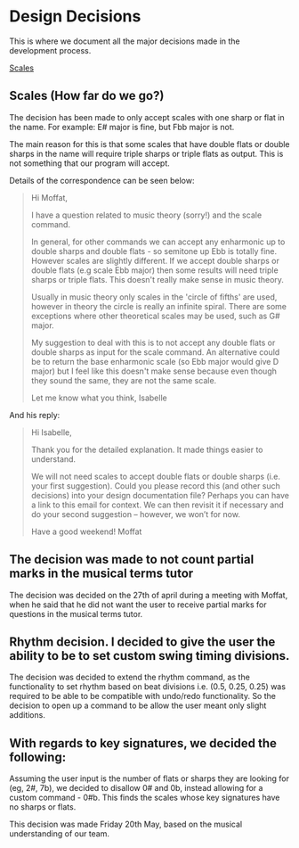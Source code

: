# Design Decisions

This is where we document all the major decisions made in the development process.

[Scales](#scales)

## Scales (How far do we go?)<a name="scales"></a>

The decision has been made to only accept scales with one sharp or flat in the name.
For example: E# major is fine, but Fbb major is not.

The main reason for this is that some scales that have double flats or double sharps in
the name will require triple sharps or triple flats as output. This is not something that 
our program will accept.

Details of the correspondence can be seen below:
>Hi Moffat,
>
>I have a question related to music theory (sorry!) and the scale command.
>
>In general, for other commands we can accept any enharmonic up to double sharps and double flats - so semitone up Ebb is totally fine. However scales are slightly different. If we accept double sharps or double flats  (e.g scale Ebb major) then some results will need triple sharps or triple flats. This doesn't really make sense in music theory.
>
>Usually in music theory only scales in the 'circle of fifths' are used, however in theory the circle is really an infinite spiral. There are some exceptions where other theoretical scales may be used, such as G# major.
>
>My suggestion to deal with this is to not accept any double flats or double sharps as input for the scale command. An alternative could be to return the base enharmonic scale (so Ebb major would give D major) but I feel like this doesn't make sense because even though they sound the same, they are not the same scale.
>
>Let me know what you think,
>Isabelle

And his reply:

>Hi Isabelle,
> 
>Thank you for the detailed explanation. It made things easier to understand.
> 
>We will not need scales to accept double flats or double sharps (i.e. your first suggestion). Could you please record this (and other such decisions) into your design documentation file? Perhaps you can have a link to this email for context. We can then revisit it if necessary and do your second suggestion – however, we won’t for now.
> 
>Have a good weekend!
>Moffat



## The decision was made to not count partial marks in the musical terms tutor

The decision was decided on the 27th of april during a meeting with Moffat, when he said that he did not want the user to receive partial marks for questions in the musical terms tutor.


## Rhythm decision. I decided to give the user the ability to be to set custom swing timing divisions.

The decision was decided to extend the rhythm command, as the functionality to set rhythm based on beat divisions i.e. (0.5, 0.25, 0.25)
was required to be able to be compatible with undo/redo functionality. So the decision to open up a command to be allow the user meant only slight
additions.

## With regards to key signatures, we decided the following:

Assuming the user input is the number of flats or sharps they are looking for (eg, 2#, 7b), we decided to disallow 0# and 0b, instead allowing for a custom command - 0#b.
This finds the scales whose key signatures have no sharps or flats.

This decision was made Friday 20th May, based on the musical understanding of our team.